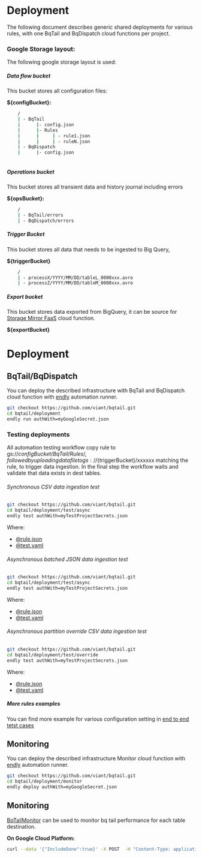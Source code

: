 # Deployment

The following document describes generic shared deployments for various rules, with one
BqTail and BqDispatch cloud functions per project.


### Google Storage layout:

The following google storage layout is used:

##### Data flow bucket

This bucket stores all configuration files:

**${configBucket}:**

```bash
    /
    | - BqTail
    |      |- config.json
    |      |- Rules
    |      |     | - rule1.json
    |      |     | - ruleN.json        
    | - BqDispatch    
    |      |- config.json        
        
```            

##### Operations bucket

This bucket stores all transient data and history journal including errors 

**${opsBucket}:**

```bash
    /
    | - BqTail/errors
    | - BqDispatch/errors
```



##### Trigger Bucket

This bucket stores all data that needs to be ingested to Big Query, 

**${triggerBucket}**


```bash
    /
    | - processX/YYYY/MM/DD/tableL_0000xxx.avro
    | - processZ/YYYY/MM/DD/tableM_0000xxx.avro

```


##### Export bucket

This bucket stores data exported from BigQuery, it can be source for [Storage Mirror FaaS](https://github.com/viant/smirror/) cloud function. 

**${exportBucket}**



# Deployment

## BqTail/BqDispatch

You can deploy the described infrastructure with BqTail and BqDispatch cloud function with [endly](https://github.com/viant/endly/) automation runner.

```bash
git checkout https://github.com/viant/bqtail.git
cd bqtail/deployment
endly run authWith=myGoogleSecret.json
```


### Testing deployments

All automation testing workflow copy rule to  gs://${configBucket}/BqTail/Rules/, 
followed by uploading data file to gs://${triggerBucket}/xxxxxx matching the rule, to trigger data ingestion.
In the final step the workflow waits and validate that data exists in dest tables.


###### Synchronous CSV data ingestion test

```bash
git checkout https://github.com/viant/bqtail.git
cd bqtail/deployment/test/async
endly test authWith=myTestProjectSecrets.json
```
Where:
- [@rule.json](test/sync/rule.json)
- [@test.yaml](test/sync/test.yaml)


###### Asynchronous batched JSON data ingestion test

```bash
git checkout https://github.com/viant/bqtail.git
cd bqtail/deployment/test/async
endly test authWith=myTestProjectSecrets.json
```
Where:
- [@rule.json](test/async/rule.json)
- [@test.yaml](test/async/test.yaml)


###### Asynchronous partition override CSV data ingestion test

```bash
git checkout https://github.com/viant/bqtail.git
cd bqtail/deployment/test/override
endly test authWith=myTestProjectSecrets.json
```

Where:
- [@rule.json](test/override/rule.json)
- [@test.yaml](test/override/test.yaml)



##### More rules examples

You can find more example for various configuration setting in [end to end tetst cases](https://github.com/viant/bqtail/tree/master/e2e)


## Monitoring

You can deploy the described infrastructure Monitor cloud function with [endly](https://github.com/viant/endly/) automation runner.

```bash
git checkout https://github.com/viant/bqtail.git
cd bqtail/deployment/monitor
endly deploy authWith=myGoogleSecret.json
```



## Monitoring 


[BqTailMonitor](../mon) can be used to monitor bq tail performance for each table destination.


**On Google Cloud Platform:**

```bash
curl --data '{"IncludeDone":true}' -X POST  -H "Content-Type: application/json"  $monitorEndpoint
```
